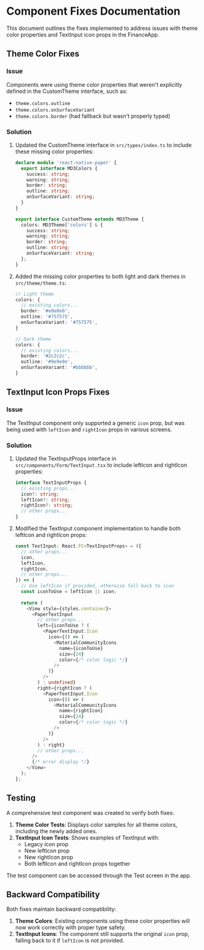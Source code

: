 # Component Fixes Documentation

This document outlines the fixes implemented to address issues with theme color properties and TextInput icon props in the FinanceApp.

## Theme Color Fixes

### Issue
Components were using theme color properties that weren't explicitly defined in the CustomTheme interface, such as:
- `theme.colors.outline`
- `theme.colors.onSurfaceVariant`
- `theme.colors.border` (had fallback but wasn't properly typed)

### Solution
1. Updated the CustomTheme interface in `src/types/index.ts` to include these missing color properties:
   ```typescript
   declare module 'react-native-paper' {
     export interface MD3Colors {
       success: string;
       warning: string;
       border: string;
       outline: string;
       onSurfaceVariant: string;
     }
   }

   export interface CustomTheme extends MD3Theme {
     colors: MD3Theme['colors'] & {
       success: string;
       warning: string;
       border: string;
       outline: string;
       onSurfaceVariant: string;
     };
   }
   ```

2. Added the missing color properties to both light and dark themes in `src/theme/theme.ts`:
   ```typescript
   // Light theme
   colors: {
     // existing colors...
     border: '#e0e0e0',
     outline: '#757575',
     onSurfaceVariant: '#757575',
   }

   // Dark theme
   colors: {
     // existing colors...
     border: '#2c2c2c',
     outline: '#9e9e9e',
     onSurfaceVariant: '#bbbbbb',
   }
   ```

## TextInput Icon Props Fixes

### Issue
The TextInput component only supported a generic `icon` prop, but was being used with `leftIcon` and `rightIcon` props in various screens.

### Solution
1. Updated the TextInputProps interface in `src/components/Form/TextInput.tsx` to include leftIcon and rightIcon properties:
   ```typescript
   interface TextInputProps {
     // existing props...
     icon?: string;
     leftIcon?: string;
     rightIcon?: string;
     // other props...
   }
   ```

2. Modified the TextInput component implementation to handle both leftIcon and rightIcon props:
   ```typescript
   const TextInput: React.FC<TextInputProps> = ({
     // other props...
     icon,
     leftIcon,
     rightIcon,
     // other props...
   }) => {
     // Use leftIcon if provided, otherwise fall back to icon
     const iconToUse = leftIcon || icon;
     
     return (
       <View style={styles.container}>
         <PaperTextInput
           // other props...
           left={iconToUse ? (
             <PaperTextInput.Icon 
               icon={() => (
                 <MaterialCommunityIcons 
                   name={iconToUse} 
                   size={24} 
                   color={/* color logic */} 
                 />
               )} 
             />
           ) : undefined}
           right={rightIcon ? (
             <PaperTextInput.Icon 
               icon={() => (
                 <MaterialCommunityIcons 
                   name={rightIcon} 
                   size={24} 
                   color={/* color logic */} 
                 />
               )} 
             />
           ) : right}
           // other props...
         />
         {/* error display */}
       </View>
     );
   };
   ```

## Testing

A comprehensive test component was created to verify both fixes:

1. **Theme Color Tests**: Displays color samples for all theme colors, including the newly added ones.
2. **TextInput Icon Tests**: Shows examples of TextInput with:
   - Legacy icon prop
   - New leftIcon prop
   - New rightIcon prop
   - Both leftIcon and rightIcon props together

The test component can be accessed through the Test screen in the app.

## Backward Compatibility

Both fixes maintain backward compatibility:

1. **Theme Colors**: Existing components using these color properties will now work correctly with proper type safety.
2. **TextInput Icons**: The component still supports the original `icon` prop, falling back to it if `leftIcon` is not provided.
